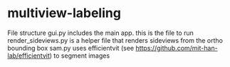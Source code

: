 # multiview-labeling

File structure
gui.py includes the main app. this is the file to run
render_sideviews.py is a helper file that renders sideviews from the ortho bounding box
sam.py uses efficientvit (see https://github.com/mit-han-lab/efficientvit) to segment images
